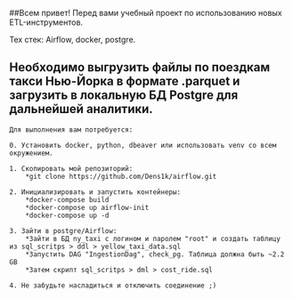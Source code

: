 ##Всем привет! Перед вами учебный проект по использованию новых ETL-инструментов. 

Тех стек: Airflow, docker, postgre.

Необходимо выгрузить файлы по поездкам такси Нью-Йорка в формате .parquet и загрузить в локальную БД Postgre для дальнейшей аналитики. 
---
```
Для выполнения вам потребуется: 

0. Установить docker, python, dbeaver или использовать venv со всем окружением. 

1. Скопировать мой репозиторий:
    *git clone https://github.com/Dens1k/airflow.git

2. Инициализировать и запустить контейнеры:
    *docker-compose build
    *docker-compose up airflow-init
    *docker-compose up -d 

3. Зайти в postgre/Airflow:
    *Зайти в БД ny_taxi с логином и паролем "root" и создать таблицу из sql_scritps > ddl > yellow_taxi_data.sql
    *Запустить DAG "IngestionDag", check_pg. Таблица должна быть ~2.2 GB
    *Затем скрипт sql_scritps > dml > cost_ride.sql

4. Не забудьте насладиться и отключить соединение ;) 
```